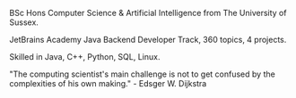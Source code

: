 

BSc Hons Computer Science & Artificial Intelligence from The University of Sussex.

JetBrains Academy Java Backend Developer Track, 360 topics, 4 projects.

Skilled in Java, C++, Python, SQL, Linux.


"The computing scientist's main challenge is not to get confused by the complexities of his own making." - Edsger W. Dijkstra

